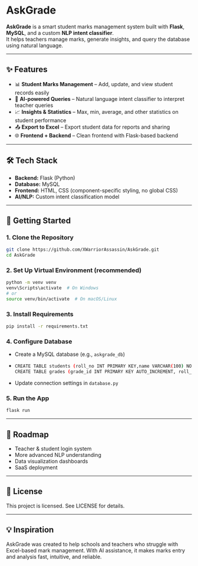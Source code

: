 # AskGrade

**AskGrade** is a smart student marks management system built with **Flask**, **MySQL**, and a custom **NLP intent classifier**.  
It helps teachers manage marks, generate insights, and query the database using natural language.

---

## ✨ Features

- 📊 **Student Marks Management** – Add, update, and view student records easily  
- 🤖 **AI-powered Queries** – Natural language intent classifier to interpret teacher queries  
- 📈 **Insights & Statistics** – Max, min, average, and other statistics on student performance  
- 📤 **Export to Excel** – Export student data for reports and sharing  
- 🌐 **Frontend + Backend** – Clean frontend with Flask-based backend  

---

## 🛠️ Tech Stack

- **Backend:** Flask (Python)  
- **Database:** MySQL  
- **Frontend:** HTML, CSS (component-specific styling, no global CSS)  
- **AI/NLP:** Custom intent classification model  

---

## 🚀 Getting Started

### 1. Clone the Repository

```bash
git clone https://github.com/XWarriorAssassin/AskGrade.git
cd AskGrade
```

### 2. Set Up Virtual Environment (recommended)

```bash
python -m venv venv
venv\Scripts\activate  # On Windows
# or
source venv/bin/activate  # On macOS/Linux
```

### 3. Install Requirements

```bash
pip install -r requirements.txt
```

### 4. Configure Database

- Create a MySQL database (e.g., `askgrade_db`)
- ```bash
  CREATE TABLE students (roll_no INT PRIMARY KEY,name VARCHAR(100) NOT NULL,email VARCHAR(100),house VARCHAR(10),`class` VARCHAR(50),section VARCHAR(10));
  CREATE TABLE grades (grade_id INT PRIMARY KEY AUTO_INCREMENT, roll_no INT, marks_obtained DECIMAL(5,2), FOREIGN KEY (roll_no) REFERENCES students(roll_no));
  ```
- Update connection settings in `database.py`

### 5. Run the App

```bash
flask run
```

---

## 📌 Roadmap

- Teacher & student login system
- More advanced NLP understanding
- Data visualization dashboards
- SaaS deployment

---

## 📜 License

This project is licensed. See LICENSE for details.

---

## 💡 Inspiration

AskGrade was created to help schools and teachers who struggle with Excel-based mark management. With AI assistance, it makes marks entry and analysis fast, intuitive, and reliable.
